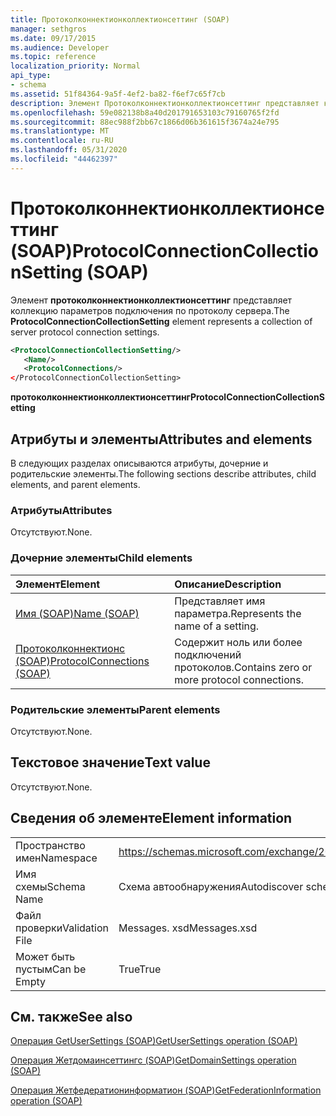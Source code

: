 ```yaml
---
title: Протоколконнектионколлектионсеттинг (SOAP)
manager: sethgros
ms.date: 09/17/2015
ms.audience: Developer
ms.topic: reference
localization_priority: Normal
api_type:
- schema
ms.assetid: 51f84364-9a5f-4ef2-ba82-f6ef7c65f7cb
description: Элемент Протоколконнектионколлектионсеттинг представляет коллекцию параметров подключения по протоколу сервера.
ms.openlocfilehash: 59e082138b8a40d201791653103c79160765f2fd
ms.sourcegitcommit: 88ec988f2bb67c1866d06b361615f3674a24e795
ms.translationtype: MT
ms.contentlocale: ru-RU
ms.lasthandoff: 05/31/2020
ms.locfileid: "44462397"
---
```

# <a name="protocolconnectioncollectionsetting-soap"></a><span data-ttu-id="9a288-103">Протоколконнектионколлектионсеттинг (SOAP)</span><span class="sxs-lookup"><span data-stu-id="9a288-103">ProtocolConnectionCollectionSetting (SOAP)</span></span>

<span data-ttu-id="9a288-104">Элемент **протоколконнектионколлектионсеттинг** представляет коллекцию параметров подключения по протоколу сервера.</span><span class="sxs-lookup"><span data-stu-id="9a288-104">The **ProtocolConnectionCollectionSetting** element represents a collection of server protocol connection settings.</span></span> 
  
```XML
<ProtocolConnectionCollectionSetting/>
   <Name/>
   <ProtocolConnections/>
</ProtocolConnectionCollectionSetting>
```

 <span data-ttu-id="9a288-105">**протоколконнектионколлектионсеттинг**</span><span class="sxs-lookup"><span data-stu-id="9a288-105">**ProtocolConnectionCollectionSetting**</span></span>
## <a name="attributes-and-elements"></a><span data-ttu-id="9a288-106">Атрибуты и элементы</span><span class="sxs-lookup"><span data-stu-id="9a288-106">Attributes and elements</span></span>

<span data-ttu-id="9a288-107">В следующих разделах описываются атрибуты, дочерние и родительские элементы.</span><span class="sxs-lookup"><span data-stu-id="9a288-107">The following sections describe attributes, child elements, and parent elements.</span></span>
  
### <a name="attributes"></a><span data-ttu-id="9a288-108">Атрибуты</span><span class="sxs-lookup"><span data-stu-id="9a288-108">Attributes</span></span>

<span data-ttu-id="9a288-109">Отсутствуют.</span><span class="sxs-lookup"><span data-stu-id="9a288-109">None.</span></span>
  
### <a name="child-elements"></a><span data-ttu-id="9a288-110">Дочерние элементы</span><span class="sxs-lookup"><span data-stu-id="9a288-110">Child elements</span></span>

|<span data-ttu-id="9a288-111">**Элемент**</span><span class="sxs-lookup"><span data-stu-id="9a288-111">**Element**</span></span>|<span data-ttu-id="9a288-112">**Описание**</span><span class="sxs-lookup"><span data-stu-id="9a288-112">**Description**</span></span>|
|:-----|:-----|
|[<span data-ttu-id="9a288-113">Имя (SOAP)</span><span class="sxs-lookup"><span data-stu-id="9a288-113">Name (SOAP)</span></span>](name-soap.md) <br/> |<span data-ttu-id="9a288-114">Представляет имя параметра.</span><span class="sxs-lookup"><span data-stu-id="9a288-114">Represents the name of a setting.</span></span>  <br/> |
|[<span data-ttu-id="9a288-115">Протоколконнектионс (SOAP)</span><span class="sxs-lookup"><span data-stu-id="9a288-115">ProtocolConnections (SOAP)</span></span>](protocolconnections-soap.md) <br/> |<span data-ttu-id="9a288-116">Содержит ноль или более подключений протоколов.</span><span class="sxs-lookup"><span data-stu-id="9a288-116">Contains zero or more protocol connections.</span></span>  <br/> |
   
### <a name="parent-elements"></a><span data-ttu-id="9a288-117">Родительские элементы</span><span class="sxs-lookup"><span data-stu-id="9a288-117">Parent elements</span></span>

<span data-ttu-id="9a288-118">Отсутствуют.</span><span class="sxs-lookup"><span data-stu-id="9a288-118">None.</span></span>
  
## <a name="text-value"></a><span data-ttu-id="9a288-119">Текстовое значение</span><span class="sxs-lookup"><span data-stu-id="9a288-119">Text value</span></span>

<span data-ttu-id="9a288-120">Отсутствуют.</span><span class="sxs-lookup"><span data-stu-id="9a288-120">None.</span></span>
  
## <a name="element-information"></a><span data-ttu-id="9a288-121">Сведения об элементе</span><span class="sxs-lookup"><span data-stu-id="9a288-121">Element information</span></span>

|||
|:-----|:-----|
|<span data-ttu-id="9a288-122">Пространство имен</span><span class="sxs-lookup"><span data-stu-id="9a288-122">Namespace</span></span>  <br/> |https://schemas.microsoft.com/exchange/2010/Autodiscover  <br/> |
|<span data-ttu-id="9a288-123">Имя схемы</span><span class="sxs-lookup"><span data-stu-id="9a288-123">Schema Name</span></span>  <br/> |<span data-ttu-id="9a288-124">Схема автообнаружения</span><span class="sxs-lookup"><span data-stu-id="9a288-124">Autodiscover schema</span></span>  <br/> |
|<span data-ttu-id="9a288-125">Файл проверки</span><span class="sxs-lookup"><span data-stu-id="9a288-125">Validation File</span></span>  <br/> |<span data-ttu-id="9a288-126">Messages. xsd</span><span class="sxs-lookup"><span data-stu-id="9a288-126">Messages.xsd</span></span>  <br/> |
|<span data-ttu-id="9a288-127">Может быть пустым</span><span class="sxs-lookup"><span data-stu-id="9a288-127">Can be Empty</span></span>  <br/> |<span data-ttu-id="9a288-128">True</span><span class="sxs-lookup"><span data-stu-id="9a288-128">True</span></span>  <br/> |
   
## <a name="see-also"></a><span data-ttu-id="9a288-129">См. также</span><span class="sxs-lookup"><span data-stu-id="9a288-129">See also</span></span>



[<span data-ttu-id="9a288-130">Операция GetUserSettings (SOAP)</span><span class="sxs-lookup"><span data-stu-id="9a288-130">GetUserSettings operation (SOAP)</span></span>](getusersettings-operation-soap.md)
  
[<span data-ttu-id="9a288-131">Операция Жетдомаинсеттингс (SOAP)</span><span class="sxs-lookup"><span data-stu-id="9a288-131">GetDomainSettings operation (SOAP)</span></span>](getdomainsettings-operation-soap.md)
  
[<span data-ttu-id="9a288-132">Операция Жетфедератионинформатион (SOAP)</span><span class="sxs-lookup"><span data-stu-id="9a288-132">GetFederationInformation operation (SOAP)</span></span>](getfederationinformation-operation-soap.md)

